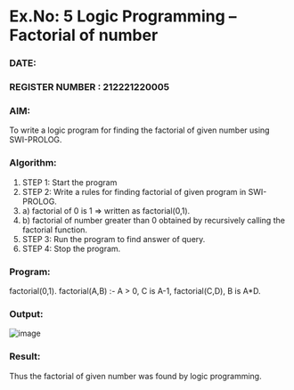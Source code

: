 # Ex.No: 5   Logic Programming – Factorial of number   
### DATE:                                                                            
### REGISTER NUMBER : 212221220005 
### AIM: 
To  write  a logic program for finding the factorial of given number using SWI-PROLOG. 
### Algorithm:
1. STEP 1: Start the program
2. STEP 2:  Write a rules for finding factorial of given program in SWI-PROLOG.
3.   a)	factorial of 0 is 1 => written as factorial(0,1).
4.   b)	factorial of number greater than 0 obtained by recursively calling the factorial    function.
5. STEP 3: Run the program  to find answer of  query.
6. STEP 4: Stop the program.

### Program:
factorial(0,1). factorial(A,B) :- A > 0, C is A-1, factorial(C,D), B is A*D.
### Output:
![image](https://github.com/DrUmaRaniV/AI_Lab_2023-24/assets/143496311/c3ecd98c-7745-4746-8fe6-1c8b043127d2)
### Result:
Thus the factorial of given number was found by logic programming. 
